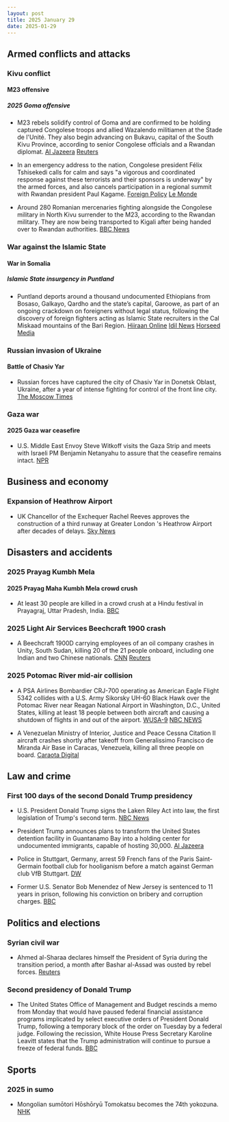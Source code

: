 ```yaml
---
layout: post
title: 2025 January 29
date: 2025-01-29
---
```


## Armed conflicts and attacks

### Kivu conflict

#### M23 offensive

##### 2025 Goma offensive

- M23 rebels solidify control of Goma and are confirmed to be holding captured Congolese troops and allied Wazalendo militiamen at the Stade de l'Unité. They also begin advancing on Bukavu, capital of the South Kivu Province, according to senior Congolese officials and a Rwandan diplomat. [Al Jazeera](https://www.aljazeera.com/news/liveblog/2025/1/29/dr-congo-live-news-rwanda-backed-m23-rebels-tighten-grip-on-goma) [Reuters](https://www.reuters.com/world/africa/rwandas-kagame-says-he-agrees-with-us-need-ceasefire-congo-2025-01-29/)

- In an emergency address to the nation, Congolese president Félix Tshisekedi calls for calm and says "a vigorous and coordinated response against these terrorists and their sponsors is underway" by the armed forces, and also cancels participation in a regional summit with Rwandan president Paul Kagame. [Foreign Policy](https://foreignpolicy.com/2025/01/29/congo-rwanda-m23-rebels-goma-tshisekedi-kagame/) [Le Monde](https://www.lemonde.fr/en/international/article/2025/01/30/dr-congo-president-says-army-mounting-vigorous-response-to-m23-advance_6737579_4.html)

- Around 280 Romanian mercenaries fighting alongside the Congolese military in North Kivu surrender to the M23, according to the Rwandan military. They are now being transported to Kigali after being handed over to Rwandan authorities. [BBC News](https://www.bbc.co.uk/news/articles/cd0j4d7v229o)

### War against the Islamic State

#### War in Somalia

##### Islamic State insurgency in Puntland

- Puntland deports around a thousand undocumented Ethiopians from Bosaso, Galkayo, Qardho and the state’s capital, Garoowe, as part of an ongoing crackdown on foreigners without legal status, following the discovery of foreign fighters acting as Islamic State recruiters in the Cal Miskaad mountains of the Bari Region. [Hiiraan Online](https://www.hiiraan.com/news4/2025/Jan/200008/puntland_deports_hundreds_of_undocumented_ethiopians_over_isis_recruitment_concerns.aspx) [Idil News](https://www.idilnews.com/puntland-oo-dib-ugu-celisay-dalkooda-boqolaal-itoobiyaan-ah/) [Horseed Media](https://horseedmedia.net/puntland-oo-masaafurisay-boqolaal-ajaaniib-ah-oo-sharci-darro-ku-joogay-deegaanadeeda/399908/)

### Russian invasion of Ukraine

#### Battle of Chasiv Yar

- Russian forces have captured the city of Chasiv Yar in Donetsk Oblast, Ukraine, after a year of intense fighting for control of the front line city. [The Moscow Times](https://www.themoscowtimes.com/2025/01/29/chasiv-yar-falls-to-russian-forces-after-nearly-a-year-of-intense-fighting-a87781)

### Gaza war

#### 2025 Gaza war ceasefire

- U.S. Middle East Envoy Steve Witkoff visits the Gaza Strip and meets with Israeli PM Benjamin Netanyahu to assure that the ceasefire remains intact. [NPR](https://www.npr.org/2025/01/29/nx-s1-5279178/us-mideast-envoy-steve-witkoff-gaza-israel-netanyahu)

## Business and economy

### Expansion of Heathrow Airport

- UK Chancellor of the Exchequer Rachel Reeves approves the construction of a third runway at Greater London 's Heathrow Airport after decades of delays. [Sky News](https://news.sky.com/story/chancellor-rachel-reeves-announces-backing-for-third-heathrow-runway-13298590)

## Disasters and accidents

### 2025 Prayag Kumbh Mela

#### 2025 Prayag Maha Kumbh Mela crowd crush

- At least 30 people are killed in a crowd crush at a Hindu festival in Prayagraj, Uttar Pradesh, India. [BBC](https://www.bbc.com/news/live/cgq07z0yexvt)

### 2025 Light Air Services Beechcraft 1900 crash

- A Beechcraft 1900D carrying employees of an oil company crashes in Unity, South Sudan, killing 20 of the 21 people onboard, including one Indian and two Chinese nationals. [CNN](https://www.cnn.com/2025/01/29/africa/south-sudan-plane-crash-intl/index.html) [Reuters](https://www.reuters.com/world/africa/plane-crash-south-sudans-unity-state-kills-18-uns-radio-miraya-reports-2025-01-29/)

### 2025 Potomac River mid-air collision

- A PSA Airlines Bombardier CRJ-700 operating as American Eagle Flight 5342 collides with a U.S. Army Sikorsky UH-60 Black Hawk over the Potomac River near Reagan National Airport in Washington, D.C., United States, killing at least 18 people between both aircraft and causing a shutdown of flights in and out of the airport. [WUSA-9](https://www.wusa9.com/article/travel/all-flights-halted-at-reagan-national-airport-due-to-plane-crash-potomac-river-dc/65-e2090f2d-0bca-4a4c-944c-215a6398a52d) [NBC NEWS](https://www.nbcnews.com/news/us-news/live-blog/live-updates-plane-crashes-potomac-river-collision-helicopter-reagan-n-rcna189942)

- A Venezuelan Ministry of Interior, Justice and Peace Cessna Citation II aircraft crashes shortly after takeoff from Generalissimo Francisco de Miranda Air Base in Caracas, Venezuela, killing all three people on board. [Caraota Digital](https://caraotadigital.net/venezuela/avioneta-se-estrello-en-el-sector-el-volcan-en-el-hatillo-habia-despegado-desde-la-carlota/)

## Law and crime

### First 100 days of the second Donald Trump presidency

- U.S. President Donald Trump signs the Laken Riley Act into law, the first legislation of Trump's second term. [NBC News](https://www.nbcnews.com/news/amp/rcna188917)

- President Trump announces plans to transform the United States detention facility in Guantanamo Bay into a holding center for undocumented immigrants, capable of hosting 30,000. [Al Jazeera](https://www.aljazeera.com/news/2025/1/29/us-president-trump-to-transfer-undocumented-immigrants-to-guantanamo)

- Police in Stuttgart, Germany, arrest 59 French fans of the Paris Saint-Germain football club for hooliganism before a match against German club VfB Stuttgart. [DW](https://www.dw.com/en/germany-psg-fans-arrested-champions-league/a-71443613)

- Former U.S. Senator Bob Menendez of New Jersey is sentenced to 11 years in prison, following his conviction on bribery and corruption charges. [BBC](https://www.bbc.com/news/articles/clyekv226l2o)

## Politics and elections

### Syrian civil war

- Ahmed al-Sharaa declares himself the President of Syria during the transition period, a month after Bashar al-Assad was ousted by rebel forces. [Reuters](https://www.reuters.com/world/middle-east/syrias-leader-sharaa-named-president-transitional-period-state-news-agency-says-2025-01-29/)

### Second presidency of Donald Trump

- The United States Office of Management and Budget rescinds a memo from Monday that would have paused federal financial assistance programs implicated by select executive orders of President Donald Trump, following a temporary block of the order on Tuesday by a federal judge. Following the recission, White House Press Secretary Karoline Leavitt states that the Trump administration will continue to pursue a freeze of federal funds. [BBC](https://www.bbc.com/news/articles/cyv48540n4po)

## Sports

### 2025 in sumo

- Mongolian sumōtori Hōshōryū Tomokatsu becomes the 74th yokozuna. [NHK](https://www3.nhk.or.jp/news/html/20250129/k10014706251000.html)